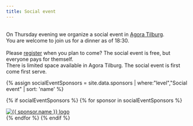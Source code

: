 ```yaml
---
title: Social event
---
```


<div class="social-event">

  <p><br>
  On Thursday evening we organize a social event in <a href="https://www.agora-tilburg.nl/">Agora Tilburg</a>.<br>
You are welcome to join us for a dinner as of 18:30.<br><br>
Please <a href="https://owasp-benelux-days-fall-2022.eventbrite.com/">register</a> when you plan to come?
The social event is free, but everyone pays for themself.<br />
There is limited space available in Agora Tilburg. The social event is first come first serve.


  </p>

{% assign socialEventSponsors = site.data.sponsors | where:"level","Social event" | sort: 'name' %}

  {% if socialEventSponsors %}
    {% for sponsor in socialEventSponsors %}
      <div class="socialevensponsor">
        <a href="{{ sponsor.url }}"><img src="/assets/images/sponsors/{{ sponsor.image }}" alt="{{ sponsor.name }} logo" style="{{ sponsor.style }}"/></a><br />
      </div>
    {% endfor %}
  {% endif %}

</div>
